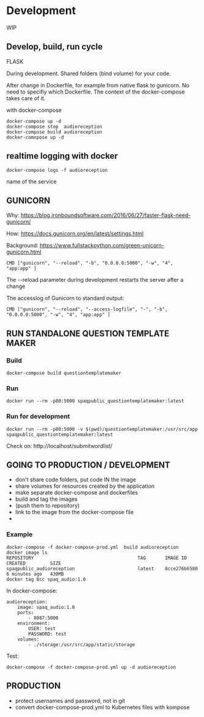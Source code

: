 # Development

WIP

## Develop, build, run cycle

FLASK

During development. Shared folders (bind volume) for your code.

After change in Dockerfile, for example from native flask to gunicorn.
No need to specifiy which Dockerfile. The context of the docker-compose takes care of it.

with docker-compose

    docker-compose up -d
    docker-compose stop  audioreception
    docker-compose build audioreception
    docker-comnpose up -d


## realtime logging with docker

    docker-compose logs -f audioreception

name of the service

## GUNICORN

Why: https://blog.ironboundsoftware.com/2016/06/27/faster-flask-need-gunicorn/

How: https://docs.gunicorn.org/en/latest/settings.html

Background: https://www.fullstackpython.com/green-unicorn-gunicorn.html

    CMD ["gunicorn", "--reload", "-b", "0.0.0.0:5000", "-w", "4", "app:app" ]

The --reload parameter during development restarts the server after a change

The accesslog of Gunicorn to standard output:

    CMD ["gunicorn", "--reload", "--access-logfile", "-", "-b", "0.0.0.0:5000", "-w", "4", "app:app" ]


## RUN STANDALONE QUESTION TEMPLATE MAKER

### Build

    docker-compose build questiontemplatemaker

### Run

    docker run --rm -p80:5000 spaqpublic_questiontemplatemaker:latest

### Run for development

    docker run --rm -p80:5000 -v $(pwd)/questiontemplatemaker:/usr/src/app spaqpublic_questiontemplatemaker:latest

Check on: http://localhost/submitwordlist/


## GOING TO PRODUCTION / DEVELOPMENT

- don't share code folders, put code IN the image
- share volumes for resources created by the application
- make separate docker-compose and dockerfiles
- build and tag the images
- (push them to repository)
- link to the image from the docker-compose file
- 

### Example

    docker-compose -f docker-compose-prod.yml  build audioreception
    docker image ls
    REPOSITORY                                      TAG       IMAGE ID       CREATED         SIZE
    spaqpublic_audioreception                       latest    8cce276b6580   6 minutes ago   430MB
    docker tag 8cc spaq_audio:1.0

In docker-compose:

    audioreception:
        image: spaq_audio:1.0
        ports:
            - 8087:5000
        environment:
            USER: test
            PASSWORD: test
        volumes:
            - ./storage:/usr/src/app/static/storage

Test:

    docker-compose -f docker-compose-prod.yml up -d audioreception

## PRODUCTION

- protect usernames and password, not in git
- convert docker-compose-prod.yml to Kubernetes files with kompose



